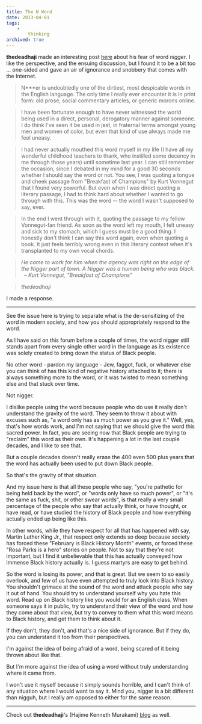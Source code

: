 ```yaml
---
title: The N Word
date: 2013-04-01
tags:
    -
        thinking
archived: true
---
```



**thedeadhaji** made an interesting post [here](http://www.teamliquid.net/blogs/viewblog.php?topic_id=405661) about his fear of word *nigger*. I like the perspective, and the ensuing discussion, but I found it to be a bit too ... one-sided and gave an air of ignorance and snobbery that comes with the Internet.


> N***er is undoubtedly one of the dirtiest, most despicable words in the English language. The only time I really ever encounter it is in print form: old prose, social commentary articles, or generic morons online.

> I have been fortunate enough to have never witnessed the world being used in a direct, personal, derogatory manner against someone. I do think I've seen it be used in jest, in fraternal terms amongst young men and women of color, but even that kind of use always made me feel uneasy.

> I had never actually mouthed this word myself in my life (I have all my wonderful childhood teachers to thank, who instilled some decency in me through those years) until sometime last year. I can still remember the occasion, since I debated in my mind for a good 30 seconds whether I should say the word or not. You see, I was quoting a tongue and cheek passage from "Breakfast of Champions" by Kurt Vonnegut that I found very powerful. But even when I was direct quoting a literary passage, I had to think hard about whether I wanted to go through with this. This was the word -- the word I wasn't supposed to say, ever.

> In the end I went through with it, quoting the passage to my fellow Vonnegut-fan friend. As soon as the word left my mouth, I felt uneasy and sick to my stomach, which I guess must be a good thing. I honestly don't think I can say this word again, even when quoting a book. It just feels terribly wrong even in this literary context when it's transplanted to my own vocal chords.

> *He came to work for him when the agency was right on the edge of the Nigger part of town. A Nigger was a human being who was black. &nbsp;&nbsp;&ndash; Kurt Vonnegut, "Breakfast of Champions"*

> <cite>thedeadhaji</cite>

I made a response.

-------

See the issue here is trying to separate what is the de-sensitizing of the word in modern society, and how you should appropriately respond to the word.


As I have said on this forum before a couple of times, the word nigger still stands apart from every single other word in the language as its existence was solely created to bring down the status of Black people.

No other word - pardon my language - Jew, faggot, fuck, or whatever else you can think of has this kind of negative history attached to it; there is always something more to the word, or it was twisted to mean something else and that stuck over time.


Not nigger.

I dislike people using the word because people who do use it really don't understand the gravity of the word. They seem to throw it about with excuses such as, "a word only has as much power as you give it." Well, yes, that's how words work, and I'm not saying that we should give the word this sacred power. In fact, you are seeing now that Black people are trying to "reclaim" this word as their own. It's happening a lot in the last couple decades, and I like to see that.

But a couple decades doesn't really erase the 400 even 500 plus years that the word has actually been used to put down Black people.


So that's the gravity of that situation.

And my issue here is that all these people who say, "you're pathetic for being held back by the word", or "words only have so much power", or "it's the same as fuck, shit, or other swear words", is that really a very small percentage of the people who say that actually think, or have thought, or have read, or have studied the history of Black people and how everything actually ended up being like this.

In other words, while they have respect for all that has happened with say, Martin Luther King Jr., that respect only extends so deep because society has forced these "February is Black History Month" events, or forced these "Rosa Parks is a hero" stories on people. Not to say that they're not important, but I find it unbelievable that this has actually conveyed how immense Black history actually is. I guess martyrs are easy to get behind.


So the word is losing its power, and that is great. But we seem to so easily overlook, and few of us have even attempted to truly look into Black history. You shouldn't grimace at the sound of the word and attack people who say it out of hand. You should try to understand yourself why you hate this word. Read up on Black history like you would for an English class. When someone says it in public, try to understand their view of the word and how they come about that view, but try to convey to them what this word means to Black history, and get them to think about it.

If they don't, they don't, and that's a nice side of ignorance. But if they do, you can understand it too from their perspectives.


I'm against the idea of being afraid of a word, being scared of it being thrown about like that.

But I'm more against the idea of using a word without truly understanding where it came from.

I won't use it myself because it simply sounds horrible, and I can't think of any situation where I would want to say it. Mind you, nigger is a bit different than nigguh, but I really am opposed to either for the same reason.

-------

Check out **thedeadhaji**'s (Hajime Kenneth Murakami) [blog](http://www.hkmurakami.com/blog/) as well.
